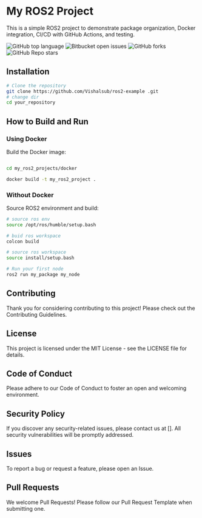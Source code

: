 # My ROS2 Project

This is a simple ROS2 project to demonstrate package organization, Docker integration, CI/CD with GitHub Actions, and testing.

![GitHub top language](https://img.shields.io/github/languages/top/{Vishalsub}/{ros2-example}?color=yellow)
![Bitbucket open issues](https://img.shields.io/bitbucket/issues/{Vishalsub}/{ros2-example})
![GitHub forks](https://img.shields.io/github/forks/{Vishalsub}/{ros2-example}?style=social)
![GitHub Repo stars](https://img.shields.io/github/stars/{Vishalsub}/{ros2-example}?style=social)

## Installation
```bash
# Clone the repository
git clone https://github.com/Vishalsub/ros2-example .git
# change dir
cd your_repository
   ```

## How to Build and Run

### Using Docker

Build the Docker image:

```bash

cd my_ros2_projects/docker  

docker build -t my_ros2_project .

```

### Without Docker

Source ROS2 environment and build:

```bash
# source ros env
source /opt/ros/humble/setup.bash

# buid ros workspace
colcon build

# source ros workspace
source install/setup.bash

# Run your first node
ros2 run my_package my_node
```



## Contributing
Thank you for considering contributing to this project! Please check out the Contributing Guidelines.

## License
This project is licensed under the MIT License - see the LICENSE file for details.

## Code of Conduct
Please adhere to our Code of Conduct to foster an open and welcoming environment.

## Security Policy
If you discover any security-related issues, please contact us at []. All security vulnerabilities will be promptly addressed.

## Issues
To report a bug or request a feature, please open an Issue.

## Pull Requests
We welcome Pull Requests! Please follow our Pull Request Template when submitting one.